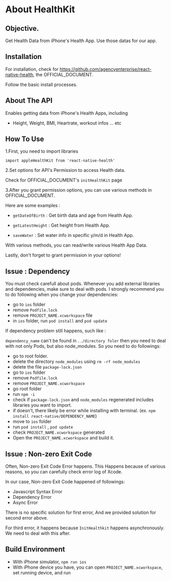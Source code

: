 
# About HealthKit

## Objective.
Get Health Data from iPhone's Health App. Use those datas for our app.

## Installation
For installation, check for https://github.com/agencyenterprise/react-native-health, the OFFICIAL_DOCUMENT.

Follow the basic install processes.

## About The API
Enables getting data from iPhone's Health Apps, including 
- Height, Weight, BMI, Heartrate, workout infos ... etc

## How To Use
1.First, you need to import libraries 

```import appleHealthKit from 'react-native-health'```

2.Set options for API's Permission to access Health data.

Check for OFFICIAL_DOCUMENT's ```initHealthKit``` page

3.After you grant permission options, you can use various methods in OFFICIAL_DOCUMENT. 

Here are some examples : 

- ```getDateOfBirth``` : Get birth data and age from Health App.

- ```getLatestHeight``` : Get height from Health App.

- ```saveWater``` : Set water info in specific y/m/d in Health App.

With various methods, you can read/write various Health App Data.

Lastly, don't forget to grant permission in your options!


## Issue : Dependency

You must check carefull about pods.
Whenever you add external libraries and dependencies, make sure to deal with pods.
I strongly recommend you to do following when you change your dependencies:
- go to ```ios``` folder
- remove ```Podfile.lock```
- remove ```PROJECT_NAME.xcworkspace``` file
- in ```ios``` folder, run ```pod install``` and ```pod update```

If dependency problem still happens, such like :

```dependency_name``` can't be found in ```../directory foler``` 
then you need to deal with not only Pods, but also node_modules.
So you need to do followings:

- go to root folder.
- delete the directory ```node_modules``` using ```rm -rf node_modules```
- delete the file ```package-lock.json```
- go to ```ios``` folder
- remove ```Podfile.lock```
- remove ```PROJECT_NAME.xcworkspace```
- go root folder
- run ```npm -i```
- check if ```package-lock.json``` and ```node_modules``` regenerated includes libraries you want to import.
- if doesn't, there likely be error while installing with terminal. (ex. ```npm install react-native/DEPENDENCY_NAME```)
- move to ```ios``` folder
- run ```pod install``` , ```pod update```
- check ```PROJECT_NAME.xcworkspace``` generated
- Open the ```PROJECT_NAME.xcworkspace``` and build it.

## Issue : Non-zero Exit Code

Often, Non-zero Exit Code Error happens. 
This Happens because of various reasons, so you can carefully check error log of Xcode.

In our case, Non-zero Exit Code happened of followings:
- Javascript Syntax Error
- Dependency Error
- Async Error

There is no specific solution for first error, And we provided solution for second error above.

For third error, it happens because ```InitHealthkit``` happens asynchronously. We need to deal with this after.

## Build Environment

- With iPhone simulator, ```npm run ios```
- With iPhone device you have, you can open  ```PROJECT_NAME.xcworkspace```, set running device, and run


